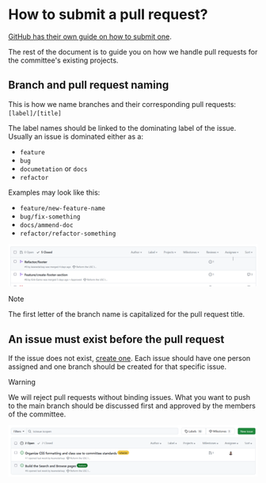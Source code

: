 # How to submit a pull request?

[GitHub has their own guide on how to submit one](https://docs.github.com/en/pull-requests/collaborating-with-pull-requests/proposing-changes-to-your-work-with-pull-requests/creating-a-pull-request?tool=webui).

The rest of the document is to guide you on how we handle pull requests for the committee's existing projects.

## Branch and pull request naming

This is how we name branches and their corresponding pull requests: `[label]/[title]`

The label names should be linked to the dominating label of the issue. Usually an issue is dominated either as a:

- `feature`
- `bug`
- `documetation` or `docs`
- `refactor` 

Examples may look like this:

- `feature/new-feature-name`
- `bug/fix-something`
- `docs/ammend-doc`
- `refactor/refactor-something`

![A sample image at the pull requests tab containing closed pull requests that have titles such as "Refactor/footer" or "Feature/create-footer-section".](assets/how_to_submit_a_pull_request/closed_pull_requests.png)

> [!NOTE]
> The first letter of the branch name is capitalized for the pull request title.

## An issue must exist before the pull request

If the issue does not exist, [create one](how_to_create_an_issue.md). Each issue should have one person assigned and one branch should be created for that specific issue.

> [!WARNING]
> We will reject pull requests without binding issues. What you want to push to the main branch should be discussed first and approved by the members of the committee.

![The issues tab should display all issues that are open for contribution. Each issue has one person assigned and one branch is created for that specific issue.](assets/how_to_submit_a_pull_request/issues_tab.png)
